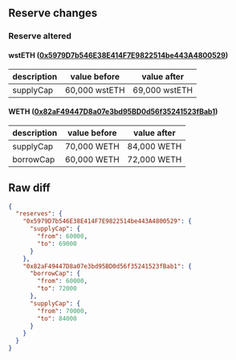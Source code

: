 ## Reserve changes

### Reserve altered

#### wstETH ([0x5979D7b546E38E414F7E9822514be443A4800529](https://arbiscan.io/address/0x5979D7b546E38E414F7E9822514be443A4800529))

| description | value before | value after |
| --- | --- | --- |
| supplyCap | 60,000 wstETH | 69,000 wstETH |


#### WETH ([0x82aF49447D8a07e3bd95BD0d56f35241523fBab1](https://arbiscan.io/address/0x82aF49447D8a07e3bd95BD0d56f35241523fBab1))

| description | value before | value after |
| --- | --- | --- |
| supplyCap | 70,000 WETH | 84,000 WETH |
| borrowCap | 60,000 WETH | 72,000 WETH |


## Raw diff

```json
{
  "reserves": {
    "0x5979D7b546E38E414F7E9822514be443A4800529": {
      "supplyCap": {
        "from": 60000,
        "to": 69000
      }
    },
    "0x82aF49447D8a07e3bd95BD0d56f35241523fBab1": {
      "borrowCap": {
        "from": 60000,
        "to": 72000
      },
      "supplyCap": {
        "from": 70000,
        "to": 84000
      }
    }
  }
}
```